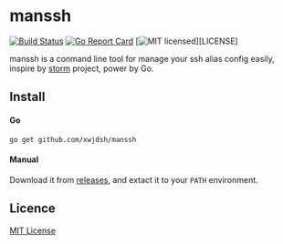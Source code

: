 # manssh

[![Build Status](https://travis-ci.org/xwjdsh/manssh.svg?branch=master)](https://travis-ci.org/xwjdsh/manssh)
[![Go Report Card](https://goreportcard.com/badge/github.com/xwjdsh/manssh)](https://goreportcard.com/report/github.com/xwjdsh/manssh)
[![MIT licensed](https://img.shields.io/dub/l/vibe-d.svg)][LICENSE]

manssh is a conmand line tool for manage your ssh alias config easily, inspire by [storm](https://github.com/emre/storm) project, power by Go.

## Install

#### Go

```shell
go get github.com/xwjdsh/manssh
```

#### Manual

Download it from [releases](https://github.com/xwjdsh/manssh/releases), and extact it to your `PATH` environment.

## Licence

[MIT License](https://github.com/xwjdsh/manssh/blob/master/LICENSE)
